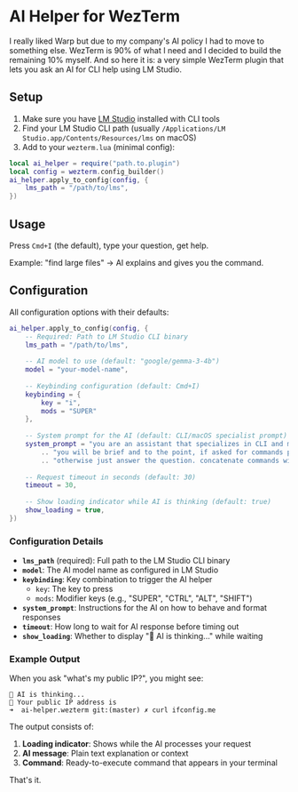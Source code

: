 # AI Helper for WezTerm

I really liked Warp but due to my company's AI policy I had to move to something else. WezTerm is 90% of what I need and I decided to build the remaining 10% myself.
And so here it is: a very simple WezTerm plugin that lets you ask an AI for CLI help using LM Studio.

## Setup

1. Make sure you have [LM Studio](https://lmstudio.ai/) installed with CLI tools
2. Find your LM Studio CLI path (usually `/Applications/LM Studio.app/Contents/Resources/lms` on macOS)
3. Add to your `wezterm.lua` (minimal config):

```lua
local ai_helper = require("path.to.plugin")
local config = wezterm.config_builder()
ai_helper.apply_to_config(config, {
    lms_path = "/path/to/lms",
})
```

## Usage

Press `Cmd+I` (the default), type your question, get help.

Example: "find large files" → AI explains and gives you the command.

## Configuration

All configuration options with their defaults:

```lua
ai_helper.apply_to_config(config, {
    -- Required: Path to LM Studio CLI binary
    lms_path = "/path/to/lms",
    
    -- AI model to use (default: "google/gemma-3-4b")
    model = "your-model-name",
    
    -- Keybinding configuration (default: Cmd+I)
    keybinding = { 
        key = "i", 
        mods = "SUPER" 
    },
    
    -- System prompt for the AI (default: CLI/macOS specialist prompt)
    system_prompt = "you are an assistant that specializes in CLI and macOS commands. "
        .. "you will be brief and to the point, if asked for commands print them in a way that's easy to copy, "
        .. "otherwise just answer the question. concatenate commands with && or || for ease of use. ",
    
    -- Request timeout in seconds (default: 30)
    timeout = 30,
    
    -- Show loading indicator while AI is thinking (default: true)
    show_loading = true,
})
```

### Configuration Details

- **`lms_path`** (required): Full path to the LM Studio CLI binary
- **`model`**: The AI model name as configured in LM Studio
- **`keybinding`**: Key combination to trigger the AI helper
  - `key`: The key to press
  - `mods`: Modifier keys (e.g., "SUPER", "CTRL", "ALT", "SHIFT")
- **`system_prompt`**: Instructions for the AI on how to behave and format responses
- **`timeout`**: How long to wait for AI response before timing out
- **`show_loading`**: Whether to display "🤖 AI is thinking..." while waiting

### Example Output

When you ask "what's my public IP?", you might see:

```
🤖 AI is thinking...
💬 Your public IP address is
➜  ai-helper.wezterm git:(master) ✗ curl ifconfig.me
```

The output consists of:
1. **Loading indicator**: Shows while the AI processes your request
2. **AI message**: Plain text explanation or context
3. **Command**: Ready-to-execute command that appears in your terminal

That's it.
